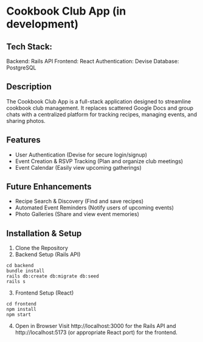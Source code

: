 # Cookbook Club App (in development)

## Tech Stack:
Backend: Rails API
Frontend: React
Authentication: Devise
Database: PostgreSQL

## Description
The Cookbook Club App is a full-stack application designed to streamline cookbook club management. It replaces scattered Google Docs and group chats with a centralized platform for tracking recipes, managing events, and sharing photos.

## Features
- User Authentication (Devise for secure login/signup)
- Event Creation & RSVP Tracking (Plan and organize club meetings)
- Event Calendar (Easily view upcoming gatherings)

## Future Enhancements
- Recipe Search & Discovery (Find and save recipes)
- Automated Event Reminders (Notify users of upcoming events)
- Photo Galleries (Share and view event memories)

## Installation & Setup
1. Clone the Repository
2. Backend Setup (Rails API)
```
cd backend
bundle install
rails db:create db:migrate db:seed
rails s
```
3. Frontend Setup (React)
```
cd frontend
npm install
npm start
```
4. Open in Browser
Visit http://localhost:3000 for the Rails API and http://localhost:5173 (or appropriate React port) for the frontend.

